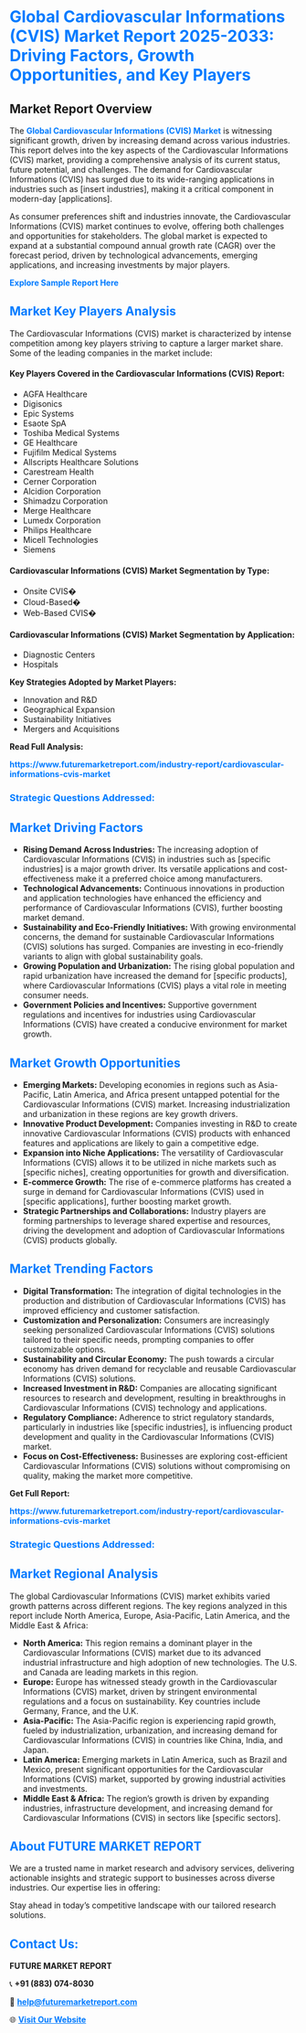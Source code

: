 <h1 style="color: #007BFF;">Global Cardiovascular Informations (CVIS) Market Report 2025-2033: Driving Factors, Growth Opportunities, and Key Players</h1>

<section id="overview">
<h2>Market Report Overview</h2>
<p>The <a href="https://www.futuremarketreport.com/industry-report/cardiovascular-informations-cvis-market" style="color: #007BFF; text-decoration: none;"><strong>Global Cardiovascular Informations (CVIS) Market</strong></a> is witnessing significant growth, driven by increasing demand across various industries. This report delves into the key aspects of the Cardiovascular Informations (CVIS) market, providing a comprehensive analysis of its current status, future potential, and challenges. The demand for Cardiovascular Informations (CVIS) has surged due to its wide-ranging applications in industries such as [insert industries], making it a critical component in modern-day [applications].</p>
<p>As consumer preferences shift and industries innovate, the Cardiovascular Informations (CVIS) market continues to evolve, offering both challenges and opportunities for stakeholders. The global market is expected to expand at a substantial compound annual growth rate (CAGR) over the forecast period, driven by technological advancements, emerging applications, and increasing investments by major players.</p>
</section>

<section id="overview">
<p><a href="https://www.futuremarketreport.com/request-sample/reportId=108445" style="color: #007BFF; text-decoration: none;"><strong>Explore Sample Report Here</strong></a></p>
</section>

<section id="key-players">
<h2 style="color: #007BFF;">Market Key Players Analysis</h2>
<p>The Cardiovascular Informations (CVIS) market is characterized by intense competition among key players striving to capture a larger market share. Some of the leading companies in the market include:</p>
<h4>Key Players Covered in the Cardiovascular Informations (CVIS) Report:</h4>
<ul><li>AGFA Healthcare</li><li>Digisonics</li><li>Epic Systems</li><li>Esaote SpA</li><li>Toshiba Medical Systems</li><li>GE Healthcare</li><li>Fujifilm Medical Systems</li><li>Allscripts Healthcare Solutions</li><li>Carestream Health</li><li>Cerner Corporation</li><li>Alcidion Corporation</li><li>Shimadzu Corporation</li><li>Merge Healthcare</li><li>Lumedx Corporation</li><li>Philips Healthcare</li><li>Micell Technologies</li><li>Siemens</li></ul>
<h4>Cardiovascular Informations (CVIS) Market Segmentation by Type:</h4>
<ul><li>Onsite CVIS�</li><li>Cloud-Based�</li><li>Web-Based CVIS�</li></ul>

<h4>Cardiovascular Informations (CVIS) Market Segmentation by Application:</h4>
<ul><li>Diagnostic Centers</li><li>Hospitals</li></ul>
<p><strong>Key Strategies Adopted by Market Players:</strong></p>
<ul>
<li>Innovation and R&D</li>
<li>Geographical Expansion</li>
<li>Sustainability Initiatives</li>
<li>Mergers and Acquisitions</li>
</ul>
</section>

<section>
<p><strong>Read Full Analysis: </strong></p><a href="https://www.futuremarketreport.com/industry-report/cardiovascular-informations-cvis-market" style="color: #007BFF; text-decoration: none;"><strong>https://www.futuremarketreport.com/industry-report/cardiovascular-informations-cvis-market</strong></a>
<h3 style="color: #007BFF;">Strategic Questions Addressed:</h3>
</section>

<section id="driving-factors">
<h2 style="color: #007BFF;">Market Driving Factors</h2>
<ul>
<li><strong>Rising Demand Across Industries:</strong> The increasing adoption of Cardiovascular Informations (CVIS) in industries such as [specific industries] is a major growth driver. Its versatile applications and cost-effectiveness make it a preferred choice among manufacturers.</li>
<li><strong>Technological Advancements:</strong> Continuous innovations in production and application technologies have enhanced the efficiency and performance of Cardiovascular Informations (CVIS), further boosting market demand.</li>
<li><strong>Sustainability and Eco-Friendly Initiatives:</strong> With growing environmental concerns, the demand for sustainable Cardiovascular Informations (CVIS) solutions has surged. Companies are investing in eco-friendly variants to align with global sustainability goals.</li>
<li><strong>Growing Population and Urbanization:</strong> The rising global population and rapid urbanization have increased the demand for [specific products], where Cardiovascular Informations (CVIS) plays a vital role in meeting consumer needs.</li>
<li><strong>Government Policies and Incentives:</strong> Supportive government regulations and incentives for industries using Cardiovascular Informations (CVIS) have created a conducive environment for market growth.</li>
</ul>
</section>

<section id="growth-opportunities">
<h2 style="color: #007BFF;">Market Growth Opportunities</h2>
<ul>
<li><strong>Emerging Markets:</strong> Developing economies in regions such as Asia-Pacific, Latin America, and Africa present untapped potential for the Cardiovascular Informations (CVIS) market. Increasing industrialization and urbanization in these regions are key growth drivers.</li>
<li><strong>Innovative Product Development:</strong> Companies investing in R&D to create innovative Cardiovascular Informations (CVIS) products with enhanced features and applications are likely to gain a competitive edge.</li>
<li><strong>Expansion into Niche Applications:</strong> The versatility of Cardiovascular Informations (CVIS) allows it to be utilized in niche markets such as [specific niches], creating opportunities for growth and diversification.</li>
<li><strong>E-commerce Growth:</strong> The rise of e-commerce platforms has created a surge in demand for Cardiovascular Informations (CVIS) used in [specific applications], further boosting market growth.</li>
<li><strong>Strategic Partnerships and Collaborations:</strong> Industry players are forming partnerships to leverage shared expertise and resources, driving the development and adoption of Cardiovascular Informations (CVIS) products globally.</li>
</ul>
</section>

<section id="trending-factors">
<h2 style="color: #007BFF;">Market Trending Factors</h2>
<ul>
<li><strong>Digital Transformation:</strong> The integration of digital technologies in the production and distribution of Cardiovascular Informations (CVIS) has improved efficiency and customer satisfaction.</li>
<li><strong>Customization and Personalization:</strong> Consumers are increasingly seeking personalized Cardiovascular Informations (CVIS) solutions tailored to their specific needs, prompting companies to offer customizable options.</li>
<li><strong>Sustainability and Circular Economy:</strong> The push towards a circular economy has driven demand for recyclable and reusable Cardiovascular Informations (CVIS) solutions.</li>
<li><strong>Increased Investment in R&D:</strong> Companies are allocating significant resources to research and development, resulting in breakthroughs in Cardiovascular Informations (CVIS) technology and applications.</li>
<li><strong>Regulatory Compliance:</strong> Adherence to strict regulatory standards, particularly in industries like [specific industries], is influencing product development and quality in the Cardiovascular Informations (CVIS) market.</li>
<li><strong>Focus on Cost-Effectiveness:</strong> Businesses are exploring cost-efficient Cardiovascular Informations (CVIS) solutions without compromising on quality, making the market more competitive.</li>
</ul>
</section>

<section>
<p><strong>Get Full Report: </strong></p><a href="https://www.futuremarketreport.com/industry-report/cardiovascular-informations-cvis-market" style="color: #007BFF; text-decoration: none;"><strong>https://www.futuremarketreport.com/industry-report/cardiovascular-informations-cvis-market</strong></a>
<h3 style="color: #007BFF;">Strategic Questions Addressed:</h3>
</section>


<section id="regional-analysis">
<h2 style="color: #007BFF;">Market Regional Analysis</h2>
<p>The global Cardiovascular Informations (CVIS) market exhibits varied growth patterns across different regions. The key regions analyzed in this report include North America, Europe, Asia-Pacific, Latin America, and the Middle East & Africa:</p>
<ul>
<li><strong>North America:</strong> This region remains a dominant player in the Cardiovascular Informations (CVIS) market due to its advanced industrial infrastructure and high adoption of new technologies. The U.S. and Canada are leading markets in this region.</li>
<li><strong>Europe:</strong> Europe has witnessed steady growth in the Cardiovascular Informations (CVIS) market, driven by stringent environmental regulations and a focus on sustainability. Key countries include Germany, France, and the U.K.</li>
<li><strong>Asia-Pacific:</strong> The Asia-Pacific region is experiencing rapid growth, fueled by industrialization, urbanization, and increasing demand for Cardiovascular Informations (CVIS) in countries like China, India, and Japan.</li>
<li><strong>Latin America:</strong> Emerging markets in Latin America, such as Brazil and Mexico, present significant opportunities for the Cardiovascular Informations (CVIS) market, supported by growing industrial activities and investments.</li>
<li><strong>Middle East & Africa:</strong> The region’s growth is driven by expanding industries, infrastructure development, and increasing demand for Cardiovascular Informations (CVIS) in sectors like [specific sectors].</li>
</ul>
</section>

<footer>
<h2 style="color: #007BFF;">About FUTURE MARKET REPORT</h2>
<p>We are a trusted name in market research and advisory services, delivering actionable insights and strategic support to businesses across diverse industries. Our expertise lies in offering:</p>

<p>Stay ahead in today’s competitive landscape with our tailored research solutions.</p>

<h2 style="color: #007BFF;">Contact Us:</h2>
<p><strong>FUTURE MARKET REPORT</strong></p>
<p>📞 <strong>+91 (883) 074-8030</strong></p>
<p>📧 <strong><a href="mailto:help@futuremarketreport.com" style="color: #007BFF;">help@futuremarketreport.com</a></strong></p>
<p>🌐 <strong><a href="https://www.futuremarketreport.com/" style="color: #007BFF;">Visit Our Website</a></strong></p>
</footer>